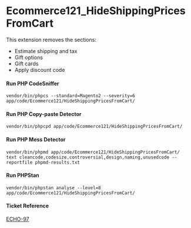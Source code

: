 # Ecommerce121_HideShippingPricesFromCart

This extension removes the sections:
* Estimate shipping and tax
* Gift options
* Gift cards
* Apply discount code

#### Run PHP CodeSniffer

    vendor/bin/phpcs --standard=Magento2 --severity=6 app/code/Ecommerce121/HideShippingPricesFromCart/

#### Run PHP Copy-paste Detector

    vendor/bin/phpcpd app/code/Ecommerce121/HideShippingPricesFromCart/

#### Run PHP Mess Detector

    vendor/bin/phpmd app/code/Ecommerce121/HideShippingPricesFromCart/ text cleancode,codesize,controversial,design,naming,unusedcode --reportfile phpmd-results.txt

#### Run PHPStan

    vendor/bin/phpstan analyse --level=8 app/code/Ecommerce121/HideShippingPricesFromCart/

#### Ticket Reference

[ECHO-97](https://121e.atlassian.net/browse/ECHO-97)
